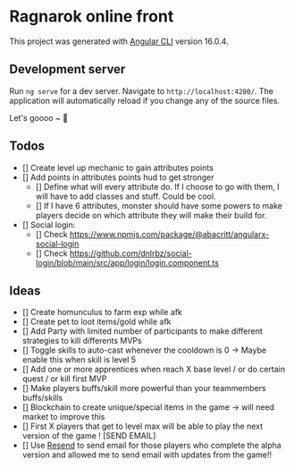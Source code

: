 # Ragnarok online front

This project was generated with [Angular CLI](https://github.com/angular/angular-cli) version 16.0.4.

## Development server

Run `ng serve` for a dev server. Navigate to `http://localhost:4200/`. The application will automatically reload if you change any of the source files.

Let's goooo ~ 🔵

## Todos

- [] Create level up mechanic to gain attributes points
- [] Add points in attributes points hud to get stronger
  - [] Define what will every attribute do. If I choose to go with them, I will have to add classes and stuff. Could be cool.
  - [] If I have 6 attributes, monster should have some powers to make players decide on which attribute they will make their build for.
- [] Social login:
  - [] Check https://www.npmjs.com/package/@abacritt/angularx-social-login
  - [] Check https://github.com/dnlrbz/social-login/blob/main/src/app/login/login.component.ts

## Ideas

- [] Create homunculus to farm exp while afk
- [] Create pet to loot items/gold while afk
- [] Add Party with limited number of participants to make different strategies to kill differents MVPs
- [] Toggle skills to auto-cast whenever the cooldown is 0 -> Maybe enable this when skill is level 5
- [] Add one or more apprentices when reach X base level / or do certain quest / or kill first MVP
- [] Make players buffs/skill more powerful than your teammembers buffs/skills
- [] Blockchain to create unique/special items in the game -> will need market to improve this
- [] First X players that get to level max will be able to play the next version of the game ! [SEND EMAIL]
- [] Use [Resend](https://resend.com/overview) to send email for those players who complete the alpha version and allowed me to send email with updates from the game!!
